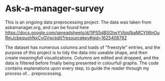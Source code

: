 # Ask-a-manager-survey

This is an ongoing data preprocessing project. The data was taken from askamanager.org, and can be found here https://docs.google.com/spreadsheets/d/1IPS5dBSGtwYVbjsfbaMCYIWnOuRmJcbequohNxCyGVw/edit?resourcekey#gid=1625408792

The dataset has numerous columns and loads of "freestyle" entries, and the purpose of this project is to tidy the data into useable shape, and then create meaningfull visualizations. Columns are edited and dropped, and the data is filtered before finally being presented in colourfull graphs. The code contains explanations upon every step, to guide the reader through my process of... preprocessing. 
